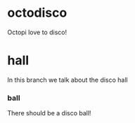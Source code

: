 # octodisco

Octopi love to disco!

# hall

In this branch we talk about the disco hall

### ball 

There should be a disco ball!